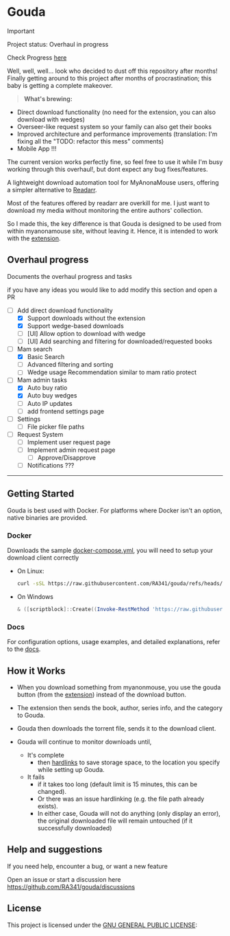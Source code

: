 # Gouda

> [!Important]
> Project status:
> Overhaul in progress
>
> Check Progress [here](#overhaul-progress)
>
> Well, well, well... look who decided to dust off this repository after months! Finally getting around to this project
> after months of procrastination; this baby is getting a complete makeover.
>
> > **What's brewing:**
> - Direct download functionality (no need for the extension, you can also download with wedges)
> - Overseer-like request system so your family can also get their books
> - Improved architecture and performance improvements (translation: I'm fixing all the "TODO: refactor this mess"
    comments)
> - Mobile App !!!
>
> The current version works perfectly fine, so feel free to use it while I'm busy working through this overhaul!,
> but dont expect any bug fixes/features.

A lightweight download automation tool for MyAnonaMouse users, offering a simpler alternative
to [Readarr](https://github.com/Readarr/Readarr).

Most of the features offered by readarr are overkill for me. I just want to download my media without monitoring the
entire authors' collection.

So I made this, the key difference is that Gouda is designed to be used from within myanonamouse site, without leaving
it.
Hence, it is intended to work with the [extension](parmesan).

## Overhaul progress

Documents the overhaul progress and tasks

if you have any ideas you would like to add modify this section and open a PR

- [ ] Add direct download functionality
    - [x] Support downloads without the extension
    - [x] Support wedge-based downloads
    - [ ] [UI] Allow option to download with wedge
    - [ ] [UI] Add searching and filtering for downloaded/requested books

- [ ] Mam search
    - [x] Basic Search
    - [ ] Advanced filtering and sorting
    - [ ] Wedge usage Recommendation similar to mam ratio protect

- [ ] Mam admin tasks
    - [x] Auto buy ratio
    - [x] Auto buy wedges
    - [ ] Auto IP updates
    - [ ] add frontend settings page

- [ ] Settings
    - [ ] File picker file paths

- [ ] Request System
    - [ ] Implement user request page
    - [ ] Implement admin request page
        - [ ] Approve/Disapprove
    - [ ] Notifications ???

---

## Getting Started

Gouda is best used with Docker. For platforms where Docker isn't an option, native binaries are provided.

### Docker

Downloads the sample [docker-compose.yml](install/docker-compose.yml), you will need to setup your download client
correctly

* On Linux:
    ```bash
    curl -sSL https://raw.githubusercontent.com/RA341/gouda/refs/heads/release/install/install.sh | bash -s -- docker
    ```

* On Windows
    ```powershell
    & ([scriptblock]::Create((Invoke-RestMethod 'https://raw.githubusercontent.com/RA341/gouda/refs/heads/main/install/install.ps1'))) 'docker'
    ```

### Docs

For configuration options, usage examples, and detailed explanations, refer to the [docs](https://gouda.radn.dev).

## How it Works

* When you download something from myanonmouse, you use the gouda button (from the [extension](parmesan)) instead of the
  download button.

* The extension then sends the book, author, series info, and the category to Gouda.

* Gouda then downloads the torrent file, sends it to the download client.

* Gouda will continue to monitor downloads until,
    * It's complete
        * then [hardlinks](#storage-setup-guide) to save storage space, to the location you specify while setting up
          Gouda.
    * It fails
        * if it takes too long (default limit is 15 minutes, this can be changed).
        * Or there was an issue hardlinking (e.g. the file path already exists).
        * In either case, Gouda will not do anything (only display an error), the original downloaded file will remain
          untouched (if it successfully downloaded)

## Help and suggestions

If you need help, encounter a bug, or want a new feature

Open an issue or start a discussion here https://github.com/RA341/gouda/discussions

## License

This project is licensed under the [GNU GENERAL PUBLIC LICENSE](LICENSE):

